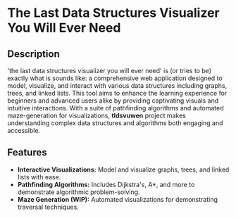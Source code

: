# The Last Data Structures Visualizer You Will Ever Need

## Description

'the last data structures visualizer you will ever need' is (or tries to be) exactly what is sounds like: a comprehensive web application designed to model, visualize, and interact with various data structures including graphs, trees, and linked lists. This tool aims to enhance the learning experience for beginners and advanced users alike by providing captivating visuals and intuitive interactions. With a suite of pathfinding algorithms and automated maze-generation for visualizations, **tldsvuwen** project makes understanding complex data structures and algorithms both engaging and accessible.

## Features

- **Interactive Visualizations:** Model and visualize graphs, trees, and linked lists with ease.
- **Pathfinding Algorithms:** Includes Dijkstra's, A*, and more to demonstrate algorithmic problem-solving.
- **Maze Generation (WIP):** Automated visualizations for demonstrating traversal techniques.
